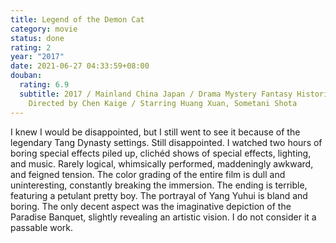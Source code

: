 ```yaml
---
title: Legend of the Demon Cat
category: movie
status: done
rating: 2
year: "2017"
date: 2021-06-27 04:33:59+08:00
douban:
  rating: 6.9
  subtitle: 2017 / Mainland China Japan / Drama Mystery Fantasy Historical /
    Directed by Chen Kaige / Starring Huang Xuan, Sometani Shota
---
```


I knew I would be disappointed, but I still went to see it because of the legendary Tang Dynasty settings. Still disappointed. I watched two hours of boring special effects piled up, clichéd shows of special effects, lighting, and music. Rarely logical, whimsically performed, maddeningly awkward, and feigned tension. The color grading of the entire film is dull and uninteresting, constantly breaking the immersion. The ending is terrible, featuring a petulant pretty boy. The portrayal of Yang Yuhui is bland and boring. The only decent aspect was the imaginative depiction of the Paradise Banquet, slightly revealing an artistic vision. I do not consider it a passable work.
